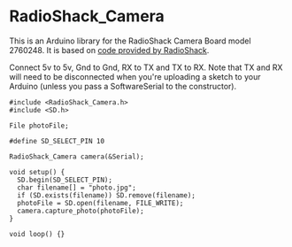 # RadioShack_Camera

This is an Arduino library for the RadioShack Camera Board model 2760248. It is based on [code provided by RadioShack](https://github.com/RadioShackCorp/2760248-Camera-Board).

Connect 5v to 5v, Gnd to Gnd, RX to TX and TX to RX. Note that TX and RX will need to be disconnected when you're uploading a sketch to your Arduino (unless you pass a SoftwareSerial to the constructor).

```
#include <RadioShack_Camera.h>
#include <SD.h>

File photoFile;

#define SD_SELECT_PIN 10

RadioShack_Camera camera(&Serial);

void setup() {
  SD.begin(SD_SELECT_PIN);
  char filename[] = "photo.jpg";
  if (SD.exists(filename)) SD.remove(filename);
  photoFile = SD.open(filename, FILE_WRITE);
  camera.capture_photo(photoFile);
}

void loop() {}
```
